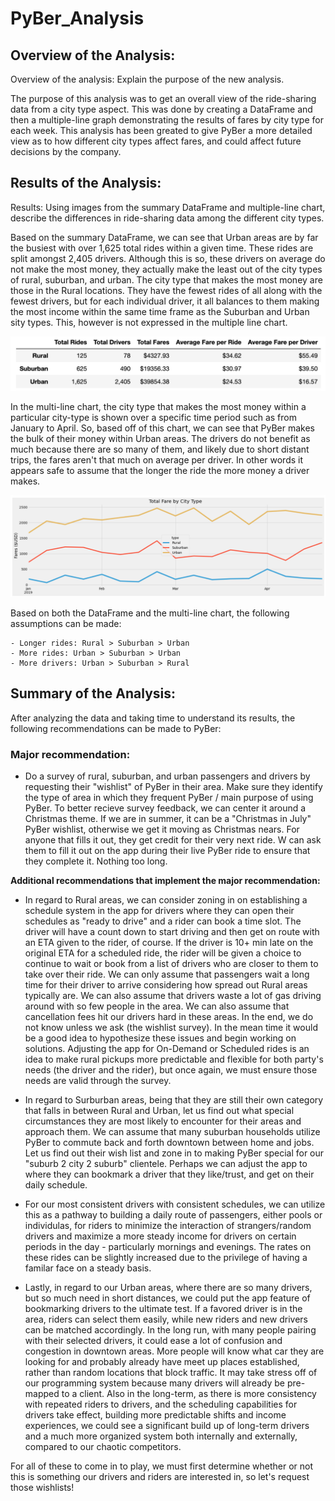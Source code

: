 # PyBer_Analysis

## Overview of the Analysis:
Overview of the analysis: Explain the purpose of the new analysis.

The purpose of this analysis was to get an overall view of the ride-sharing data from a city type aspect. This was done by creating a DataFrame and then a multiple-line graph demonstrating the results of fares by city type for each week. This analysis has been greated to give PyBer a more detailed view as to how different city types affect fares, and could affect future decisions by the company.

## Results of the Analysis:
Results: Using images from the summary DataFrame and multiple-line chart, describe the differences in ride-sharing data among the different city types.

Based on the summary DataFrame, we can see that Urban areas are by far the busiest with over 1,625 total rides within a given time. These rides are split amongst 2,405 drivers. Although this is so, these drivers on average do not make the most money, they actually make the least out of the city types of rural, suburban, and urban. The city type that makes the most money are those in the Rural locations. They have the fewest rides of all along with the fewest drivers, but for each individual driver, it all balances to them making the most income within the same time frame as the Suburban and Urban sity types. This, however is not expressed in the multiple line chart.

![](Analysis/PyBer_Summary_Data_df.png)

In the multi-line chart, the city type that makes the most money within a particular city-type is shown over a specific time period such as from January to April. So, based off of this chart, we can see that PyBer makes the bulk of their money within Urban areas. The drivers do not benefit as much because there are so many of them, and likely due to short distant trips, the fares aren't that much on average per driver. In other words it appears safe to assume that the longer the ride the more money a driver makes. 

![](Analysis/PyBer_fare_summary.png)

Based on both the DataFrame and the multi-line chart, the following assumptions can be made:

    - Longer rides: Rural > Suburban > Urban 
    - More rides: Urban > Suburban > Urban
    - More drivers: Urban > Suburban > Rural

## Summary of the Analysis:

After analyzing the data and taking time to understand its results, the following recommendations can be made to PyBer:

### Major recommendation:

- Do a survey of rural, suburban, and urban passengers and drivers by requesting their "wishlist" of PyBer in their area. Make sure they identify the type of      area in which they frequent PyBer / main purpose of using PyBer. To better recieve survey feedback, we can center it around a Christmas theme. If we are in       summer, it can be a "Christmas in July" PyBer wishlist, otherwise we get it moving as Christmas nears. For anyone that fills it out, they get credit for         their very next ride. W can ask them to fill it out on the app during their live PyBer ride to ensure that they complete it. Nothing too long. 
    
**Additional recommendations that implement the major recommendation:**

- In regard to Rural areas, we can consider zoning in on establishing a schedule system in the app for drivers where they can open their schedules as "ready  to drive" and a rider can book a time slot. The driver will have a count down to start driving and then get on route with an ETA given to the rider, of           course. If the driver is 10+ min late on the original ETA for a scheduled ride, the rider will be given a choice to continue to wait or book from a list of       drivers who are closer to them to take over their ride. We can only assume that passengers wait a long time for their driver to arrive considering how           spread out Rural areas typically are. We can also assume that drivers waste a lot of gas driving around with so few people in the area. We can also assume       that cancellation fees hit our drivers hard in these areas. In the end, we do not know unless we ask (the wishlist survey). In the mean time it would be a good idea to hypothesize these issues and begin working on solutions. Adjusting the app for On-Demand or Scheduled rides is an idea to make rural pickups more predictable and flexible for both party's needs (the driver and the rider), but once again, we must ensure those needs are valid through the survey.

- In regard to Surburban areas, being that they are still their own category that falls in between Rural and Urban, let us find out what special circumstances they are most likely to encounter for their areas and approach them. We can assume that many suburban households utilize PyBer to commute back and forth downtown between home and jobs. Let us find out their wish list and zone in to making PyBer special for our "suburb 2 city 2 suburb" clientele. Perhaps we can adjust the app to where they can bookmark a driver that they like/trust, and get on their daily schedule.
    
- For our most consistent drivers with consistent schedules, we can utilize this as a pathway to building a daily route of passengers, either pools or individulas, for riders to minimize the interaction of strangers/random drivers and maximize a more steady income for drivers on certain periods in the day - particularly mornings and evenings. The rates on these rides can be slightly increased due to the privilege of having a familar face on a steady basis. 

- Lastly, in regard to our Urban areas, where there are so many drivers, but so much need in short distances, we could put the app feature of bookmarking drivers to the ultimate test. If a favored driver is in the area, riders can select them easily, while new riders and new drivers can be matched accordingly. In the long run, with many people pairing with their selected drivers, it could ease a lot of confusion and congestion in downtown areas. More people will know what car they are looking for and probably already have meet up places established, rather than random locations that block traffic. It may take stress off of our programming system because many drivers will already be pre-mapped to a client. Also in the long-term, as there is more consistency with repeated riders to drivers, and the scheduling capabilities for drivers take effect, building more predictable shifts and income experiences, we could see a significant build up of long-term drivers and a much more organized system both internally and externally, compared to our chaotic competitors. 
    
For all of these to come in to play, we must first determine whether or not this is something our drivers and riders are interested in, so let's request those wishlists!
